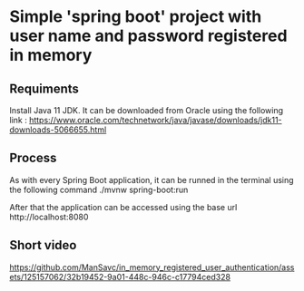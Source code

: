 # Simple 'spring boot' project with user name and password registered in memory
## Requiments 
Install Java 11 JDK. It can be downloaded from Oracle using the following link :
https://www.oracle.com/technetwork/java/javase/downloads/jdk11-downloads-5066655.html
## Process
As with every Spring Boot application, it can be runned in the terminal using the following command ./mvnw spring-boot:run

After that the application can be accessed using the base url
http://localhost:8080
## Short video
https://github.com/ManSavc/in_memory_registered_user_authentication/assets/125157062/32b19452-9a01-448c-946c-c17794ced328

